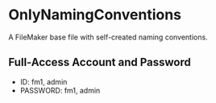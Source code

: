 # OnlyNamingConventions
 A FileMaker base file with self-created naming conventions.
  
## Full-Access Account and Password
- ID: fm1, admin<br>
- PASSWORD: fm1, admin
